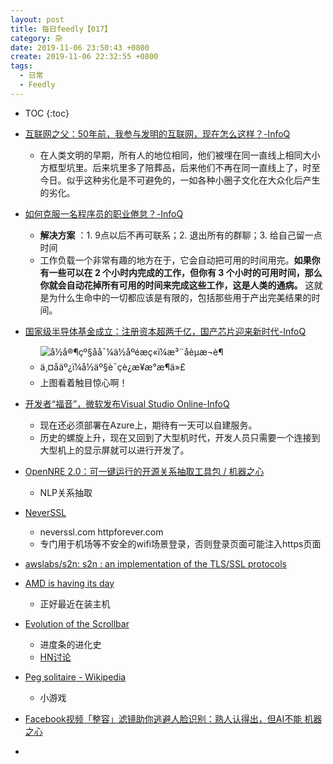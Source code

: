 ```yaml
---
layout: post
title: 每日feedly【017】
category: 杂
date: 2019-11-06 23:50:43 +0800
create: 2019-11-06 22:32:55 +0800
tags: 
  - 日常
  - Feedly
---
```


- TOC
{:toc}

- [互联网之父：50年前，我参与发明的互联网，现在怎么这样？-InfoQ](https://www.infoq.cn/article/wZJtwvUKdOIi2YHNei8o?utm_source=rss&utm_medium=article)
  - 在人类文明的早期，所有人的地位相同，他们被埋在同一直线上相同大小方框型坑里。后来坑里多了陪葬品，后来他们不再在同一直线上了，时至今日。似乎这种劣化是不可避免的，一如各种小圈子文化在大众化后产生的劣化。
- [如何克服一名程序员的职业倦怠？-InfoQ](https://www.infoq.cn/article/kONB1q3yXuhUC3ujDf0b?utm_source=rss&utm_medium=article)
  - **解决方案** ：1. 9点以后不再可联系；2. 退出所有的群聊；3. 给自己留一点时间
  - 工作负载一个非常有趣的地方在于，它会自动把可用的时间用完。**如果你有一些可以在 2 个小时内完成的工作，但你有 3 个小时的可用时间，那么你就会自动花掉所有可用的时间来完成这些工作，这是人类的通病。** 这就是为什么生命中的一切都应该是有限的，包括那些用于产出完美结果的时间。
- [国家级半导体基金成立：注册资本超两千亿，国产芯片迎来新时代-InfoQ](https://www.infoq.cn/article/60VEw3RsbleyGup7YcBJ?utm_source=feedly&utm_medium=article)
  - ![å½å®¶çº§åå¯¼ä½åºéæç«ï¼æ³¨åèµæ¬è¶ä¸¤åäº¿ï¼å½äº§è¯çè¿æ¥æ°æ¶ä»£](https://static001.infoq.cn/resource/image/67/91/67dfc0b8c5317e23e9b2b3492c033b91.jpeg)
  - 上图看着触目惊心啊！
- [开发者“福音”，微软发布Visual Studio Online-InfoQ](https://www.infoq.cn/article/brrsycFIISkioK0GqQTr?utm_source=rss&utm_medium=article)
  - 现在还必须部署在Azure上，期待有一天可以自建服务。
  - 历史的螺旋上升，现在又回到了大型机时代，开发人员只需要一个连接到大型机上的显示屏就可以进行开发了。
- [OpenNRE 2.0：可一键运行的开源关系抽取工具包 / 机器之心](https://www.jiqizhixin.com/articles/2019-10-30-2)
  - NLP关系抽取
- [NeverSSL](https://news.ycombinator.com/item?id=21430157)
  - neverssl.com   httpforever.com
  - 专门用于机场等不安全的wifi场景登录，否则登录页面可能注入https页面
- [awslabs/s2n: s2n : an implementation of the TLS/SSL protocols](https://github.com/awslabs/s2n)
- [AMD is having its day](https://news.ycombinator.com/item?id=21430835)
  - 正好最近在装主机
- [Evolution of the Scrollbar](https://scrollbars.matoseb.com/)
  - 进度条的进化史
  - [HN讨论](https://news.ycombinator.com/item?id=21429096)
- [Peg solitaire - Wikipedia](https://en.wikipedia.org/wiki/Peg_solitaire)
  - 小游戏
- [Facebook视频「整容」滤镜助你逃避人脸识别：熟人认得出，但AI不能  机器之心](https://www.jiqizhixin.com/articles/2019-11-05-15)
- 